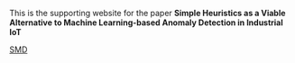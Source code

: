 
This is the supporting website for the paper **Simple Heuristics as a Viable Alternative to Machine Learning-based Anomaly Detection in Industrial IoT**

[SMD](docs/html/SMD.html)
